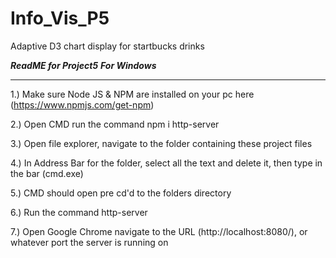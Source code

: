 # Info_Vis_P5
Adaptive D3 chart display for startbucks drinks

*******************************ReadME for Project5*******************************
***********************************For Windows***********************************
*********************************************************************************

1.) Make sure Node JS & NPM are installed on your pc here (https://www.npmjs.com/get-npm)

2.) Open CMD run the command npm i http-server

3.) Open file explorer, navigate to the folder containing these project files

4.) In Address Bar for the folder, select all the text and delete it, then type in the bar (cmd.exe)

5.) CMD should open pre cd'd to the folders directory

6.) Run the command http-server

7.) Open Google Chrome navigate to the URL (http://localhost:8080/), or whatever port the server is running on
